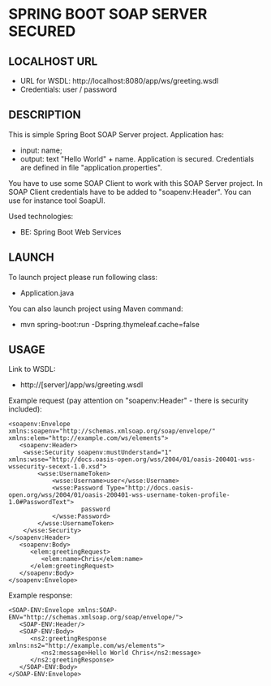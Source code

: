 SPRING BOOT SOAP SERVER SECURED
===============================


LOCALHOST URL
-------------

* URL for WSDL: http://localhost:8080/app/ws/greeting.wsdl
* Credentials: user / password


DESCRIPTION
-----------

This is simple Spring Boot SOAP Server project. Application has:
* input: name; 
* output: text "Hello World" + name.
Application is secured. Credentials are defined in file "application.properties".

You have to use some SOAP Client to work with this SOAP Server project. In SOAP Client credentials have to be added to "soapenv:Header". 
You can use for instance tool SoapUI.

Used technologies:
* BE: Spring Boot Web Services
  

LAUNCH
------

To launch project please run following class: 
* Application.java

You can also launch project using Maven command:
* mvn spring-boot:run -Dspring.thymeleaf.cache=false


USAGE
-----

Link to WSDL:
* http://[server]/app/ws/greeting.wsdl


Example request (pay attention on "soapenv:Header" - there is security included):

```
<soapenv:Envelope xmlns:soapenv="http://schemas.xmlsoap.org/soap/envelope/" xmlns:elem="http://example.com/ws/elements">
   <soapenv:Header>
    <wsse:Security soapenv:mustUnderstand="1" xmlns:wsse="http://docs.oasis-open.org/wss/2004/01/oasis-200401-wss-wssecurity-secext-1.0.xsd">
        <wsse:UsernameToken>
            <wsse:Username>user</wsse:Username>
            <wsse:Password Type="http://docs.oasis-open.org/wss/2004/01/oasis-200401-wss-username-token-profile-1.0#PasswordText">
            		password
            </wsse:Password>
        </wsse:UsernameToken>
    </wsse:Security>
</soapenv:Header>
   <soapenv:Body>
      <elem:greetingRequest>
         <elem:name>Chris</elem:name>
      </elem:greetingRequest>
   </soapenv:Body>
</soapenv:Envelope>
```

Example response:

```
<SOAP-ENV:Envelope xmlns:SOAP-ENV="http://schemas.xmlsoap.org/soap/envelope/">
   <SOAP-ENV:Header/>
   <SOAP-ENV:Body>
      <ns2:greetingResponse xmlns:ns2="http://example.com/ws/elements">
         <ns2:message>Hello World Chris</ns2:message>
      </ns2:greetingResponse>
   </SOAP-ENV:Body>
</SOAP-ENV:Envelope>
```



